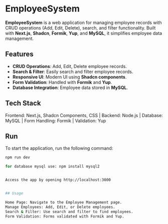 # EmployeeSystem

**EmployeeSystem** is a web application for managing employee records with CRUD operations (Add, Edit, Delete), search, and filter functionality. Built with **Next.js**, **Shadcn**, **Formik**, **Yup**, and **MySQL**, it simplifies employee data management.

## Features

- **CRUD Operations**: Add, Edit, Delete employee records.
- **Search & Filter**: Easily search and filter employee records.
- **Responsive UI**: Modern UI using **Shadcn components**.
- **Form Validation**: Handled with **Formik** and **Yup**.
- **Database Integration**: Employee data stored in **MySQL**.

## Tech Stack

Frontend: Next.js, Shadcn Components, CSS | Backend: Node.js | Database: MySQL | Form Handling: Formik | Validation: Yup

## Run 

To start the application, run the following command:

```bash
npm run dev

for database mysql use: npm install mysql2


Access the app by opening http://localhost:3000


## Usage

Home Page: Navigate to the Employee Management page.
Manage Employees: Add, Edit, or Delete employees.
Search & Filter: Use search and filter to find employees.
Form Validation: Forms validated with Formik and Yup.

